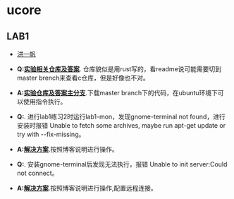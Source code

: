 # ucore

## LAB1

- [洪一帆](lab1/hyf/1811363_洪一帆.md)

- **Q:[实验相关仓库及答案](https://github.com/chyyuu/os_kernel_lab/tree/rcore_tutorial_v3)**. 仓库貌似是用rust写的，看readme说可能需要切到master brench来查看c仓库，但是好像也不对。
- **A:[实验仓库及答案主分支](https://github.com/chyyuu/os_kernel_lab/tree/master)**.下载master branch下的代码，在ubuntu环境下可以使用指令执行。
- **Q:**. 进行lab1练习2时运行lab1-mon，发现gnome-terminal not found，进行安装时报错 Unable to fetch some archives, maybe run apt-get update or try with --fix-missing。
- **A:[解决方案](https://learnku.com/articles/21715)**.按照博客说明进行操作。
- **Q:**. 安装gnome-terminal后发现无法执行，报错 Unable to init server:Could not connect。
- **A:[解决方案](https://www.jianshu.com/p/aca81f8c7f08)**.按照博客说明进行操作,配置远程连接。
